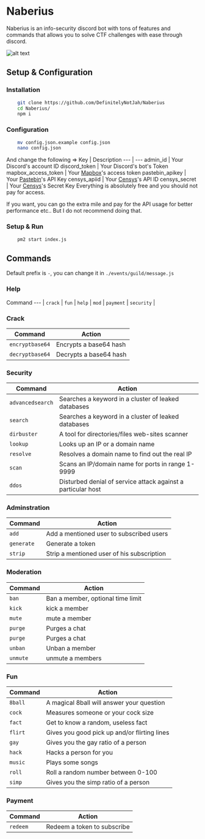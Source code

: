 # Naberius 
Naberius is an info-security discord bot with tons of features and commands that allows you to solve CTF challenges with ease through discord.

![alt text](https://media.discordapp.net/attachments/674375343309586432/808745226553262090/artworks-000114315459-0hce9o-t500x500.jpg?width=440&height=440 "Naberius")
## Setup & Configuration
### Installation
```bash
	git clone https://github.com/DefinitelyNotJah/Naberius
	cd Naberius/
	npm i
```
### Configuration
```bash
	mv config.json.example config.json
	nano config.json
```
And change the following =>
Key | Description 
--- | --- 
admin_id | Your Discord's account ID
discord_token | Your Discord's bot's Token
mapbox_access_token | Your [Mapbox](https://www.mapbox.com)'s access token
pastebin_apikey | Your [Pastebin](https://www.pastebin.com)'s API Key
censys_apiid | Your [Censys](https://censys.io/)'s API ID
censys_secret | Your [Censys](https://censys.io/)'s Secret Key
Everything is absolutely free and you should not pay for access.

If you want, you can go the extra mile and pay for the API usage for better performance etc.. But I do not recommend doing that.
### Setup & Run
```bash
	pm2 start index.js
```
## Commands
Default prefix is `-`, you can change it in `./events/guild/message.js`
### Help
Command 
--- |
`crack` |
`fun` | 
`help` | 
`mod` | 
`payment` | 
`security` | 
### Crack
Command | Action
--- | --- 
`encryptbase64` | Encrypts a base64 hash
`decryptbase64` | Decrypts a base64 hash
### Security
Command | Action
--- | --- 
`advancedsearch` | Searches a keyword in a cluster of leaked databases
`search` | Searches a keyword in a cluster of leaked databases
`dirbuster` | A tool for directories/files web-sites scanner
`lookup` | Looks up an IP or a domain name
`resolve` | Resolves a domain name to find out the real IP
`scan` | Scans an IP/domain name for ports in range 1-9999
`ddos` | Disturbed denial of service attack against a particular host
### Adminstration
Command | Action
--- | --- 
`add` | Add a mentioned user to subscribed users
`generate` | Generate a token
`strip` | Strip a mentioned user of his subscription
### Moderation
Command | Action
--- | --- 
`ban` | Ban a member, optional time limit
`kick` | kick a member
`mute` | mute a member
`purge` | Purges a chat
`purge` | Purges a chat
`unban` | Unban a member
`unmute` | unmute a members
### Fun
Command | Action
--- | --- 
`8ball` | A magical 8ball will answer your question
`cock` | Measures someone or your cock size
`fact` | Get to know a random, useless fact
`flirt` | Gives you good pick up and/or flirting lines
`gay` | Gives you the gay ratio of a person
`hack` | Hacks a person for you
`music` | Plays some songs
`roll` | Roll a random number between 0-100
`simp` | Gives you the simp ratio of a person
### Payment
Command | Action
--- | --- 
`redeem` | Redeem a token to subscribe
